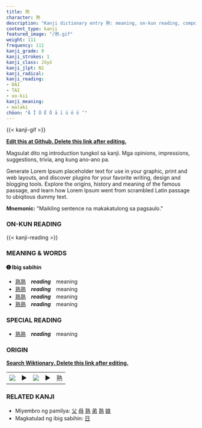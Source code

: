 ```yaml
---
title: 熟
character: 熟
description: "Kanji dictionary entry 熟: meaning, on-kun reading, compounds, origin, related kanji"
content_type: kanji
featured_image: "/熟.gif"
weight: 111
frequency: 111
kanji_grade: 9
kanji_strokes: 1
kanji_class: Jōyō
kanji_jlpt: N1
kanji_radical: 
kanji_reading: 
- DAI
- TAI
- oo-kii
kanji_meaning:
- malaki
chōon: "Ā Ī Ū Ē Ō ā ī ū ē ō ’"
---
```

[//]: # (Don't edit the line below. Kanji animated GIF code is automatically generated.)
{{< kanji-gif >}}

[//]: # (Edit below this line.)

**[Edit this at Github. Delete this link after editing.](https://github.com/tim0g/tim/tree/main/content/kanji/熟/index.md)**

Magsulat dito ng introduction tungkol sa kanji. Mga opinions, impressions, suggestions, trivia, ang kung ano-ano pa.

Generate Lorem Ipsum placeholder text for use in your graphic, print and web layouts, and discover plugins for your favorite writing, design and blogging tools. Explore the origins, history and meaning of the famous passage, and learn how Lorem Ipsum went from scrambled Latin passage to ubiqitous dummy text.
 
**Mnemonic:** "Maikling sentence na makakatulong sa pagsaulo."

### ON-KUN READING

[//]: # (Don't edit the line below. ON-KUN READING code is automatically generated.)
{{< kanji-reading >}}

### MEANING & WORDS

#### ➊ **Ibig sabihin**
  - [熟](../熟)[熟](../熟)　***reading***　meaning
  - [熟](../熟)[熟](../熟)　***reading***　meaning
  - [熟](../熟)[熟](../熟)　***reading***　meaning
  - [熟](../熟)[熟](../熟)　***reading***　meaning

### SPECIAL READING
  - [熟](../熟)[熟](../熟)　***reading***　meaning

### ORIGIN

**[Search Wiktionary. Delete this link after editing.](https://wiktionary.org/wiki/熟)**
<table class="kanji-table"><tr><td>
<img src="60px-熟-bronze.svg.png">
</td><td>▶</td><td>
<img src="60px-熟-oracle.svg.png">
</td><td>▶</td>
<td class="kanji-origin">熟</td>
</tr></table>

### RELATED KANJI
- Miyembro ng pamilya: [父](../父) [母](../母) [熟](../熟) [弟](../弟) [熟](../熟) [娘](../娘)
- Magkatulad ng ibig sabihin: [日](../日)
